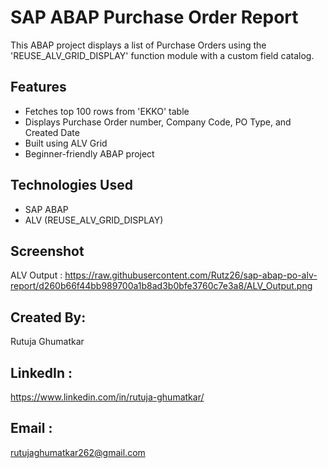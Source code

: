 # SAP ABAP Purchase Order Report
This ABAP project displays a list of Purchase Orders using the 'REUSE_ALV_GRID_DISPLAY' function module with a custom field catalog.

## Features 
- Fetches top 100 rows from 'EKKO' table
- Displays Purchase Order number, Company Code, PO Type, and Created Date
- Built using ALV Grid
- Beginner-friendly ABAP project

## Technologies Used
- SAP ABAP
- ALV (REUSE_ALV_GRID_DISPLAY)

## Screenshot
ALV Output : https://raw.githubusercontent.com/Rutz26/sap-abap-po-alv-report/d260b66f44bb989700a1b8ad3b0bfe3760c7e3a8/ALV_Output.png

## Created By: 
Rutuja Ghumatkar
## LinkedIn :
https://www.linkedin.com/in/rutuja-ghumatkar/
## Email :
rutujaghumatkar262@gmail.com
